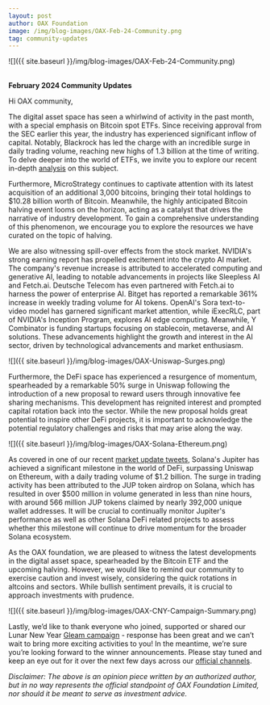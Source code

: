 ```yaml
---
layout: post
author: OAX Foundation
image: /img/blog-images/OAX-Feb-24-Community.png
tag: community-updates
---
```


![]({{ site.baseurl }}/img/blog-images/OAX-Feb-24-Community.png)

<br><b>February 2024 Community Updates</b>

Hi OAX community,<br>

The digital asset space has seen a whirlwind of activity in the past month, with a special emphasis on Bitcoin spot ETFs. Since receiving approval from the SEC earlier this year, the industry has experienced significant inflow of capital. Notably, Blackrock has led the charge with an incredible surge in daily trading volume, reaching new highs of 1.3 billion at the time of writing. To delve deeper into the world of ETFs, we invite you to explore our recent in-depth <a href="https://www.oax.org/2024/02/09/Part-Two-of-Spot-Bitcoin-ETFs-Highlights.html">analysis</a> on this subject. 

Furthermore, MicroStrategy continues to captivate attention with its latest acquisition of an additional 3,000 bitcoins, bringing their total holdings to $10.28 billion worth of Bitcoin. Meanwhile, the highly anticipated Bitcoin halving event looms on the horizon, acting as a catalyst that drives the narrative of industry development. To gain a comprehensive understanding of this phenomenon, we encourage you to explore the resources we have curated on the topic of halving.

We are also witnessing spill-over effects from the stock market. NVIDIA's strong earning report has propelled excitement into the crypto AI market. The company's revenue increase is attributed to accelerated computing and generative AI, leading to notable advancements in projects like Sleepless AI and Fetch.ai. Deutsche Telecom has even partnered with Fetch.ai to harness the power of enterprise AI. Bitget has reported a remarkable 361% increase in weekly trading volume for AI tokens. OpenAI's Sora text-to-video model has garnered significant market attention, while iExecRLC, part of NVIDIA's Inception Program, explores AI edge computing. Meanwhile, Y Combinator is funding startups focusing on stablecoin, metaverse, and AI solutions. These advancements highlight the growth and interest in the AI sector, driven by technological advancements and market enthusiasm.

![]({{ site.baseurl }}/img/blog-images/OAX-Uniswap-Surges.png)

Furthermore, the DeFi space has experienced a resurgence of momentum, spearheaded by a remarkable 50% surge in Uniswap following the introduction of a new proposal to reward users through innovative fee sharing mechanisms. This development has reignited interest and prompted capital rotation back into the sector. While the new proposal holds great potential to inspire other DeFi projects, it is important to acknowledge the potential regulatory challenges and risks that may arise along the way.

![]({{ site.baseurl }}/img/blog-images/OAX-Solana-Ethereum.png)

As covered in one of our recent <a href="https://twitter.com/OAX_Foundation/status/1762425181023474140">market update tweets</a>, Solana's Jupiter has achieved a significant milestone in the world of DeFi, surpassing Uniswap on Ethereum, with a daily trading volume of $1.2 billion. The surge in trading activity has been attributed to the JUP token airdrop on Solana, which has resulted in over $500 million in volume generated in less than nine hours, with around 566 million JUP tokens claimed by nearly 392,000 unique wallet addresses. It will be crucial to continually monitor Jupiter's performance as well as other Solana DeFi related projects to assess whether this milestone will continue to drive momentum for the broader Solana ecosystem.

As the OAX foundation, we are pleased to witness the latest developments in the digital asset space, spearheaded by the Bitcoin ETF and the upcoming halving. However, we would like to remind our community to exercise caution and invest wisely, considering the quick rotations in altcoins and sectors. While bullish sentiment prevails, it is crucial to approach investments with prudence.

![]({{ site.baseurl }}/img/blog-images/OAX-CNY-Campaign-Summary.png)

Lastly, we’d like to thank everyone who joined, supported or shared our Lunar New Year <a href="https://gleam.io/Y6AbC/880-usdt-prize-pool-oax-and-notifs-lunar-new-year-2024-campaign">Gleam campaign</a> - response has been great and we can’t wait to bring more exciting activities to you! In the meantime, we’re sure you’re looking forward to the winner announcements. Please stay tuned and keep an eye out for it over the next few days across our <a href="https://linktr.ee/oax_foundation">official channels</a>. 

<i>Disclaimer: The above is an opinion piece written by an authorized author, but in no way represents the official standpoint of OAX Foundation Limited, nor should it be meant to serve as investment advice.</i>


